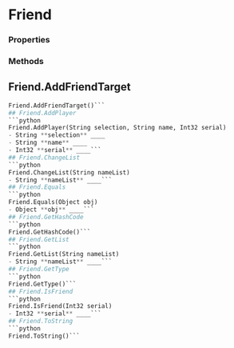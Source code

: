 # Friend    

### Properties  
 
### Methods  
## Friend.AddFriendTarget
```python
Friend.AddFriendTarget()```
## Friend.AddPlayer
```python
Friend.AddPlayer(String selection, String name, Int32 serial)
- String **selection** ____
- String **name** ____
- Int32 **serial** ____```
## Friend.ChangeList
```python
Friend.ChangeList(String nameList)
- String **nameList** ____```
## Friend.Equals
```python
Friend.Equals(Object obj)
- Object **obj** ____```
## Friend.GetHashCode
```python
Friend.GetHashCode()```
## Friend.GetList
```python
Friend.GetList(String nameList)
- String **nameList** ____```
## Friend.GetType
```python
Friend.GetType()```
## Friend.IsFriend
```python
Friend.IsFriend(Int32 serial)
- Int32 **serial** ____```
## Friend.ToString
```python
Friend.ToString()```